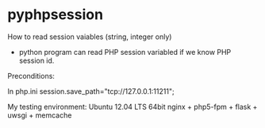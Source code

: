 # pyphpsession

How to read session vaiables (string, integer only) 

* python program can read PHP session variabled if we know PHP session id.

Preconditions:

In php.ini
  session.save_path="tcp://127.0.0.1:11211";

My testing environment:
  Ubuntu 12.04 LTS 64bit
  nginx + php5-fpm + flask + uwsgi + memcache

